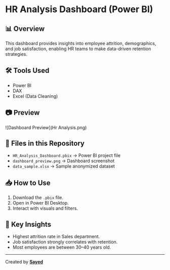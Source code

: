 # HR Analysis Dashboard (Power BI)

## 📊 Overview
This dashboard provides insights into employee attrition, demographics, and job satisfaction, enabling HR teams to make data-driven retention strategies.

## 🛠 Tools Used
- Power BI
- DAX
- Excel (Data Cleaning)

## 📷 Preview
![Dashboard Preview](Hr Analysis.png)

## 📂 Files in this Repository
- `HR_Analysis_Dashboard.pbix` → Power BI project file
- `dashboard_preview.png` → Dashboard screenshot
- `data_sample.xlsx` → Sample anonymized dataset

## 📥 How to Use
1. Download the `.pbix` file.
2. Open in Power BI Desktop.
3. Interact with visuals and filters.

## 🧾 Key Insights
- Highest attrition rate in Sales department.
- Job satisfaction strongly correlates with retention.
- Most employees are between 30–40 years old.

---
Created by **[Sayed](https://github.com/Sayed-Esmail)**
